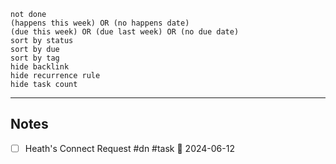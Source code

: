```tasks 
not done
(happens this week) OR (no happens date)
(due this week) OR (due last week) OR (no due date)
sort by status 
sort by due
sort by tag 
hide backlink
hide recurrence rule
hide task count
```
----------------
## Notes
- [ ] Heath's Connect Request #dn #task 📅 2024-06-12